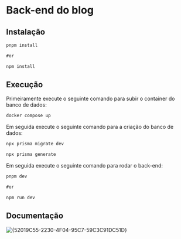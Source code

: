 # Back-end do blog

## Instalação

```cmd
pnpm install

#or

npm install
```

## Execução

Primeiramente execute o seguinte comando para subir o container do banco de dados:

```cmd
docker compose up
```

Em seguida execute o seguinte comando para a criação do banco de dados:

```cmd
npx prisma migrate dev

npx prisma generate
```

Em seguida execute o seguinte comando para rodar o back-end:

```cmd
pnpm dev

#or

npm run dev
```

## Documentação

![{52019C55-2230-4F04-95C7-59C3C91DC51D}](https://github.com/user-attachments/assets/95450e94-7def-46e2-bd99-dd2b035895aa)
